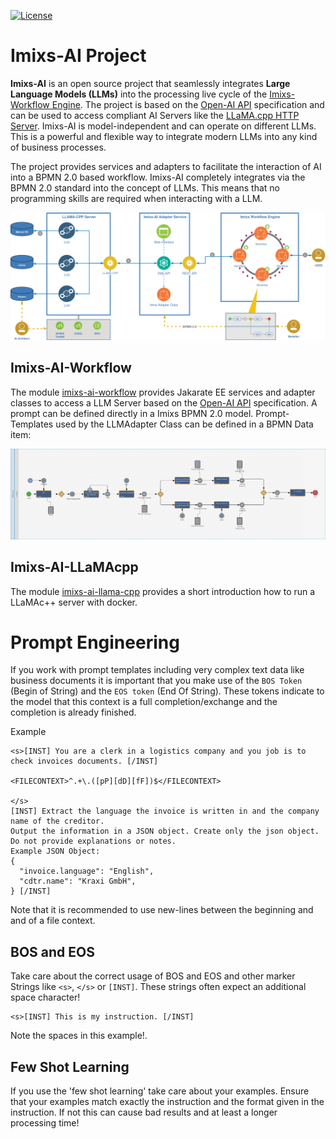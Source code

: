 [![License](https://img.shields.io/badge/License-EPL_2.0-blue.svg)](https://opensource.org/licenses/EPL-2.0)
# Imixs-AI Project

**Imixs-AI** is an open source project that seamlessly integrates **Large Language Models (LLMs)** into the processing live cycle of the [Imixs-Workflow Engine](https://www.imixs.org).
The project is based on the [Open-AI API](https://github.com/openai/openai-openapi) specification and can be used to access compliant AI Servers like the [LLaMA.cpp HTTP Server](https://github.com/ggerganov/llama.cpp). Imixs-AI is model-independent and can operate on different LLMs. This is a powerful and flexible way to integrate modern LLMs into any kind of business processes.

The project provides services and adapters to facilitate the interaction of AI into a BPMN 2.0 based workflow. Imixs-AI completely integrates via the BPMN 2.0 standard into the concept of LLMs. This means that no programming skills are required when interacting with a LLM.

<img width="800" src="./doc/images/architecture.png" />


## Imixs-AI-Workflow

The module [imixs-ai-workflow](./imixs-ai-workflow) provides Jakarate EE services and adapter classes to access a LLM Server based on the [Open-AI API](https://github.com/openai/openai-openapi) specification. 
A prompt can be defined directly in a Imixs BPMN 2.0 model. Prompt-Templates used by the LLMAdapter Class can be defined in a BPMN Data item:


<img src="./doc/images/imixs-llm-adapter-config.png" />




## Imixs-AI-LLaMAcpp  

The module [imixs-ai-llama-cpp](./imixs-ai-llama-cpp/README.md) provides a short introduction how to run a LLaMAc++ server with docker. 


# Prompt Engineering

If you work with prompt templates including very complex text data like business documents it is important that you make use of the `BOS Token` (Begin of String) and the `EOS token` (End Of String). These tokens indicate to the model that this context is a full completion/exchange and the completion is already finished.

Example

```
<s>[INST] You are a clerk in a logistics company and you job is to check invoices documents. [/INST]

<FILECONTEXT>^.+\.([pP][dD][fF])$</FILECONTEXT>
    
</s>
[INST] Extract the language the invoice is written in and the company name of the creditor.
Output the information in a JSON object. Create only the json object. Do not provide explanations or notes.
Example JSON Object:
{
  "invoice.language": "English",
  "cdtr.name": "Kraxi GmbH",
} [/INST]
```

Note that it is recommended to use new-lines between the beginning and and of a file context.

## BOS and EOS

Take care about the correct usage of BOS and EOS and other marker Strings like `<s>`, `</s>` or `[INST]`. 
These strings often expect an additional space character!

```
<s>[INST] This is my instruction. [/INST]
```

Note the spaces in this example!.

## Few Shot Learning

If you use the 'few shot learning' take care about your examples. Ensure that your examples match exactly the instruction and the format given in the instruction. If not this can cause bad results and at least a longer processing time!
